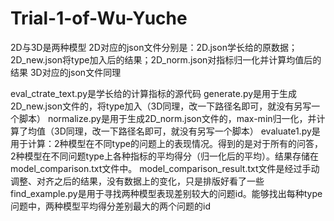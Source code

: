 # Trial-1-of-Wu-Yuche
2D与3D是两种模型
2D对应的json文件分别是：2D.json学长给的原数据；2D_new.json将type加入后的结果；2D_norm.json对指标归一化并计算均值后的结果
3D对应的json文件同理

eval_ctrate_text.py是学长给的计算指标的源代码
generate.py是用于生成2D_new.json文件的，将type加入（3D同理，改一下路径名即可，就没有另写一个脚本）
normalize.py是用于生成2D_norm.json文件的，max-min归一化，并计算了均值（3D同理，改一下路径名即可，就没有另写一个脚本）
evaluate1.py是用于计算：2种模型在不同type的问题上的表现情况。得到的是对于所有的问答，2种模型在不同问题type上各种指标的平均得分（归一化后的平均）。结果存储在model_comparison.txt文件中。
model_comparison_result.txt文件是经过手动调整、对齐之后的结果，没有数据上的变化，只是排版好看了一些
find_example.py是用于寻找两种模型表现差别较大的问题id。能够找出每种type问题中，两种模型平均得分差别最大的两个问题的id
